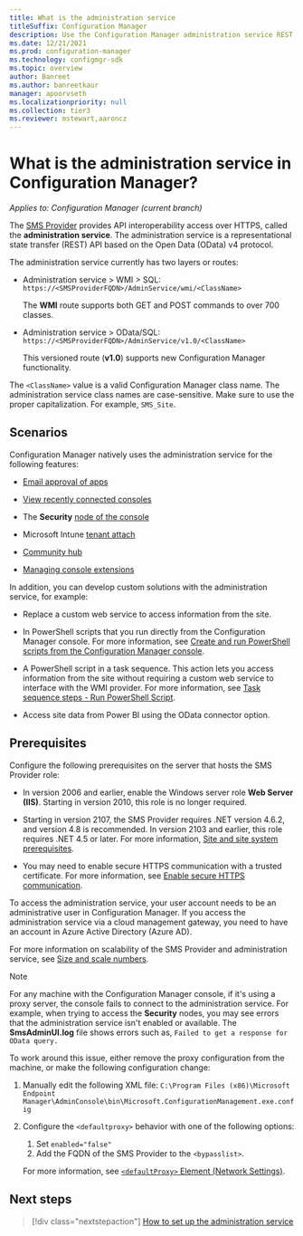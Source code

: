 ```yaml
---
title: What is the administration service
titleSuffix: Configuration Manager
description: Use the Configuration Manager administration service REST API to interact with the site over an HTTPS OData connection.
ms.date: 12/21/2021
ms.prod: configuration-manager
ms.technology: configmgr-sdk
ms.topic: overview
author: Banreet
ms.author: banreetkaur
manager: apoorvseth
ms.localizationpriority: null
ms.collection: tier3
ms.reviewer: mstewart,aaroncz 
---
```


# What is the administration service in Configuration Manager?

*Applies to: Configuration Manager (current branch)*

The [SMS Provider](../../core/plan-design/hierarchy/plan-for-the-sms-provider.md) provides API interoperability access over HTTPS, called the **administration service**. The administration service is a representational state transfer (REST) API based on the Open Data (OData) v4 protocol.

The administration service currently has two layers or routes:

- Administration service > WMI > SQL: `https://<SMSProviderFQDN>/AdminService/wmi/<ClassName>`

    The **WMI** route supports both GET and POST commands to over 700 classes.

- Administration service > OData/SQL: `https://<SMSProviderFQDN>/AdminService/v1.0/<ClassName>`

    This versioned route (**v1.0**) supports new Configuration Manager functionality.

The `<ClassName>` value is a valid Configuration Manager class name. The administration service class names are case-sensitive. Make sure to use the proper capitalization. For example, `SMS_Site`.

## Scenarios

Configuration Manager natively uses the administration service for the following features:

- [Email approval of apps](../../apps/deploy-use/app-approval.md#bkmk_email-approve)

- [View recently connected consoles](../../core/servers/manage/admin-console.md#bkmk_viewconnected)

- The **Security** [node of the console](set-up.md#enable-console-usage)

- Microsoft Intune [tenant attach](../../tenant-attach/device-sync-actions.md)

- [Community hub](../../core/servers/manage/community-hub.md)

- [Managing console extensions](../../core/servers/manage/admin-console-extensions.md)<!--1104776-->

In addition, you can develop custom solutions with the administration service, for example:

- Replace a custom web service to access information from the site.

- In PowerShell scripts that you run directly from the Configuration Manager console. For more information, see [Create and run PowerShell scripts from the Configuration Manager console](../../apps/deploy-use/create-deploy-scripts.md).

- A PowerShell script in a task sequence. This action lets you access information from the site without requiring a custom web service to interface with the WMI provider. For more information, see [Task sequence steps - Run PowerShell Script](../../osd/understand/task-sequence-steps.md#BKMK_RunPowerShellScript).

- Access site data from Power BI using the OData connector option.

## Prerequisites

Configure the following prerequisites on the server that hosts the SMS Provider role:

- In version 2006 and earlier, enable the Windows server role **Web Server (IIS)**. Starting in version 2010, this role is no longer required.

- Starting in version 2107, the SMS Provider requires .NET version 4.6.2, and version 4.8 is recommended.<!--10402814--> In version 2103 and earlier, this role requires .NET 4.5 or later. For more information, [Site and site system prerequisites](../../core/plan-design/configs/site-and-site-system-prerequisites.md#net-version-requirements).

- You may need to enable secure HTTPS communication with a trusted certificate. For more information, see [Enable secure HTTPS communication](set-up.md#enable-secure-https-communication).

To access the administration service, your user account needs to be an administrative user in Configuration Manager. If you access the administration service via a cloud management gateway, you need to have an account in Azure Active Directory (Azure AD).

For more information on scalability of the SMS Provider and administration service, see [Size and scale numbers](../../core/plan-design/configs/size-and-scale-numbers.md#sms-provider).

> [!NOTE]
> For any machine with the Configuration Manager console, if it's using a proxy server, the console fails to connect to the administration service. For example, when trying to access the **Security** nodes, you may see errors that the administration service isn't enabled or available. The **SmsAdminUI.log** file shows errors such as, `Failed to get a response for OData query.`<!-- known issue 12468490 -->
>
> To work around this issue, either remove the proxy configuration from the machine, or make the following configuration change:<!-- 12468037 -->
>
> 1. Manually edit the following XML file: `C:\Program Files (x86)\Microsoft Endpoint Manager\AdminConsole\bin\Microsoft.ConfigurationManagement.exe.config`
> 1. Configure the `<defaultproxy>` behavior with one of the following options:
>     1. Set `enabled="false"`
>     1. Add the FQDN of the SMS Provider to the `<bypasslist>`.
>
>    For more information, see [`<defaultProxy>` Element (Network Settings)](/dotnet/framework/configure-apps/file-schema/network/defaultproxy-element-network-settings).

## Next steps

> [!div class="nextstepaction"]
> [How to set up the administration service](set-up.md)
